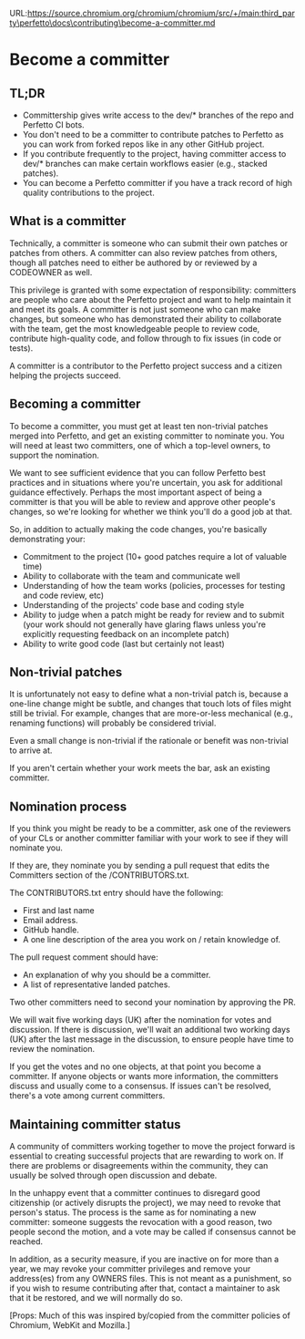 URL:https://source.chromium.org/chromium/chromium/src/+/main:third_party\perfetto\docs\contributing\become-a-committer.md
# Become a committer

## TL;DR

- Committership gives write access to the dev/* branches of the repo and
  Perfetto CI bots.
- You don't need to be a committer to contribute patches to Perfetto as you can
  work from forked repos like in any other GitHub project.
- If you contribute frequently to the project, having committer access to dev/*
  branches can make certain workflows easier (e.g., stacked patches).
- You can become a Perfetto committer if you have a track record of high quality
  contributions to the project.

## What is a committer

Technically, a committer is someone who can submit their own patches or patches
from others. A committer can also review patches from others, though all patches
need to either be authored by or reviewed by a CODEOWNER as well.

This privilege is granted with some expectation of responsibility: committers
are people who care about the Perfetto project and want to help maintain it and
meet its goals. A committer is not just someone who can make changes, but
someone who has demonstrated their ability to collaborate with the team, get the
most knowledgeable people to review code, contribute high-quality code, and
follow through to fix issues (in code or tests).

A committer is a contributor to the Perfetto project success and a citizen
helping the projects succeed.

## Becoming a committer

To become a committer, you must get at least ten non-trivial patches merged into
Perfetto, and get an existing committer to nominate you. You will need at least
two committers, one of which a top-level owners, to support the nomination.

We want to see sufficient evidence that you can follow Perfetto best practices
and in situations where you're uncertain, you ask for additional guidance
effectively. Perhaps the most important aspect of being a committer is that you
will be able to review and approve other people's changes, so we're looking for
whether we think you'll do a good job at that.

So, in addition to actually making the code changes, you're basically
demonstrating your:

- Commitment to the project (10+ good patches require a lot of valuable time)
- Ability to collaborate with the team and communicate well
- Understanding of how the team works (policies, processes for testing and code
review, etc)
- Understanding of the projects' code base and coding style
- Ability to judge when a patch might be ready for review and to submit (your
work should not generally have glaring flaws unless you're explicitly requesting
feedback on an incomplete patch)
- Ability to write good code (last but certainly not least)

## Non-trivial patches

It is unfortunately not easy to define what a non-trivial patch is, because
a one-line change might be subtle, and changes that touch lots of files might
still be trivial. For example, changes that are more-or-less mechanical
(e.g., renaming functions) will probably be considered trivial.

Even a small change is non-trivial if the rationale or benefit was non-trivial
to arrive at.

If you aren't certain whether your work meets the bar, ask an existing
committer.

## Nomination process

If you think you might be ready to be a committer, ask one of the reviewers of
your CLs or another committer familiar with your work to see if they will
nominate you.

If they are, they nominate you by sending a pull request that edits the
Committers section of the /CONTRIBUTORS.txt.

The CONTRIBUTORS.txt entry should have the following:

- First and last name
- Email address.
- GitHub handle.
- A one line description of the area you work on / retain knowledge of.

The pull request comment should have:

- An explanation of why you should be a committer.
- A list of representative landed patches.

Two other committers need to second your nomination by approving the PR.

We will wait five working days (UK) after the nomination for votes and
discussion. If there is discussion, we'll wait an additional two working days
(UK) after the last message in the discussion, to ensure people have time to
review the nomination.

If you get the votes and no one objects, at that point you become a committer.
If anyone objects or wants more information, the committers discuss and usually
come to a consensus. If issues can't be resolved, there's a vote among current
committers.

## Maintaining committer status

A community of committers working together to move the project forward is
essential to creating successful projects that are rewarding to work on. If
there are problems or disagreements within the community, they can usually be
solved through open discussion and debate.

In the unhappy event that a committer continues to disregard good citizenship
(or actively disrupts the project), we may need to revoke that person's status.
The process is the same as for nominating a new committer: someone suggests the
revocation with a good reason, two people second the motion, and a vote may be
called if consensus cannot be reached.

In addition, as a security measure, if you are inactive on for more than
a year, we may revoke your committer privileges and remove your address(es)
from any OWNERS files. This is not meant as a punishment, so if you wish to
resume contributing after that, contact a maintainer to ask that it be restored,
and we will normally do so.

[Props: Much of this was inspired by/copied from the committer policies of
Chromium, WebKit and Mozilla.]

